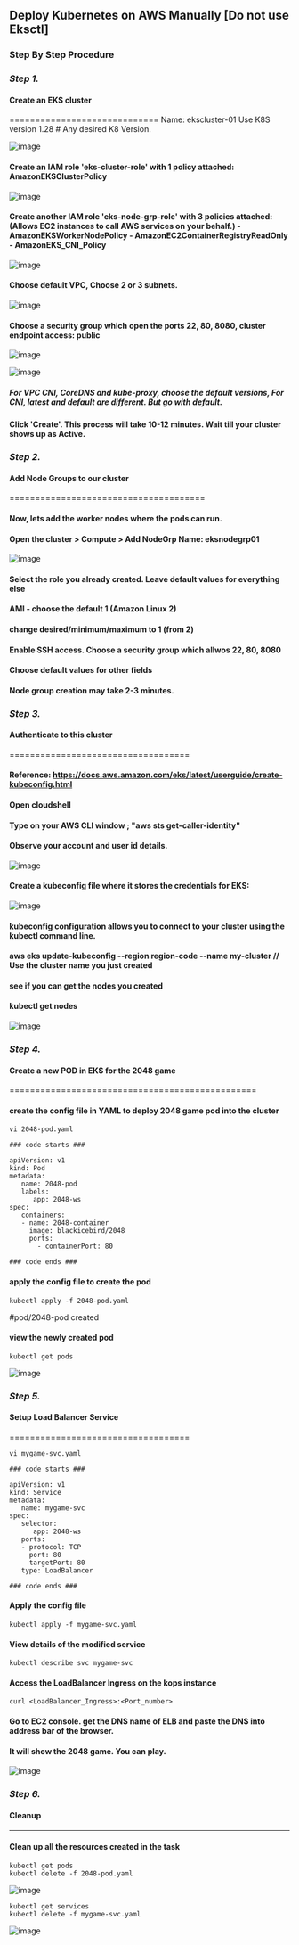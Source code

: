 ## Deploy Kubernetes on AWS Manually [Do not use Eksctl]

### Step By Step Procedure

### _Step 1._

#### Create an EKS cluster
=============================
Name: ekscluster-01
Use K8S version 1.28   # Any desired K8 Version.

![image](https://github.com/howdycloudyarsh/TIF_Sprint1/assets/133496386/bdc70cf1-e0e6-4620-ad73-8ed063ab299c)

#### Create an IAM role 'eks-cluster-role' with 1 policy attached: AmazonEKSClusterPolicy

![image](https://github.com/howdycloudyarsh/TIF_Sprint1/assets/133496386/6f679944-8f33-425c-adae-6c27518cb955)


#### Create another IAM role 'eks-node-grp-role' with 3 policies attached: (Allows EC2 instances to call AWS services on your behalf.)    - AmazonEKSWorkerNodePolicy    - AmazonEC2ContainerRegistryReadOnly    - AmazonEKS_CNI_Policy

![image](https://github.com/howdycloudyarsh/TIF_Sprint1/assets/133496386/0155299a-7a6c-4d84-bdf6-1cac9246e3e4)

#### Choose default VPC, Choose 2 or 3 subnets.

![image](https://github.com/howdycloudyarsh/TIF_Sprint1/assets/133496386/05e5ec82-9c03-4a49-89ba-596ac910871f)


#### Choose a security group which open the ports 22, 80, 8080, cluster endpoint access: public

![image](https://github.com/howdycloudyarsh/TIF_Sprint1/assets/133496386/b5b77100-5a1c-4c45-8b65-137c576816fb)

![image](https://github.com/howdycloudyarsh/TIF_Sprint1/assets/133496386/e0f022f4-e068-43e2-9391-97a5042fd2b9)


##### For VPC CNI, CoreDNS and kube-proxy, choose the default versions, For CNI, latest and default are different. But go with default.

#### Click 'Create'. This process will take 10-12 minutes. Wait till your cluster shows up as Active. 


### _Step 2._ 

#### Add Node Groups to our cluster
======================================
#### Now, lets add the worker nodes where the pods can run.

#### Open the cluster > Compute > Add NodeGrp Name: eksnodegrp01

![image](https://github.com/howdycloudyarsh/TIF_Sprint1/assets/133496386/0e7f6539-2547-4c0f-b05f-534c7f6dcfd2)

#### Select the role you already created. Leave default values for everything else
#### AMI - choose the default 1 (Amazon Linux 2)
#### change desired/minimum/maximum to 1 (from 2)
#### Enable SSH access. Choose a security group which allwos 22, 80, 8080
#### Choose default values for other fields 

#### Node group creation may take 2-3 minutes.

### _Step 3._ 

#### Authenticate to this cluster
===================================

#### Reference: https://docs.aws.amazon.com/eks/latest/userguide/create-kubeconfig.html

#### Open cloudshell

#### Type on your AWS CLI window ; "aws sts get-caller-identity"

#### Observe your account and user id details.

![image](https://github.com/howdycloudyarsh/TIF_Sprint1/assets/133496386/9fb6f422-c6ef-40c4-8b4f-5e80944b874b)

#### Create a  kubeconfig file where it stores the credentials for EKS:

![image](https://github.com/howdycloudyarsh/TIF_Sprint1/assets/133496386/2c9e6b64-8169-47b4-a8d9-f2ca2bcc758a)

#### kubeconfig configuration allows you to connect to your cluster using the kubectl command line.

#### aws eks update-kubeconfig --region region-code --name my-cluster  // Use the cluster name you just created



#### see if you can get the nodes you created
#### kubectl get nodes

![image](https://github.com/howdycloudyarsh/TIF_Sprint1/assets/133496386/18749906-f88d-4a5a-b726-c12ac9cfea53)


### _Step 4._ 

#### Create a new POD in EKS for the 2048 game
================================================

#### create the config file in YAML to deploy 2048 game pod into the cluster
```` 
vi 2048-pod.yaml
````
````
### code starts ###

apiVersion: v1
kind: Pod
metadata:
   name: 2048-pod
   labels:
      app: 2048-ws
spec:
   containers:
   - name: 2048-container
     image: blackicebird/2048
     ports:
       - containerPort: 80

### code ends ###
````

#### apply the config file to create the pod

```` 
kubectl apply -f 2048-pod.yaml
````
#pod/2048-pod created

#### view the newly created pod

```` 
kubectl get pods
````
![image](https://github.com/howdycloudyarsh/TIF_Sprint1/assets/133496386/124dbb8b-237c-4668-83d0-519b107149a2)


### _Step 5._

#### Setup Load Balancer Service
===================================
````
vi mygame-svc.yaml  
````

````
### code starts ###

apiVersion: v1
kind: Service
metadata:
   name: mygame-svc
spec:
   selector:
      app: 2048-ws
   ports:
   - protocol: TCP
     port: 80
     targetPort: 80
   type: LoadBalancer

### code ends ###
````

#### Apply the config file
````
kubectl apply -f mygame-svc.yaml
````
#### View details of the modified service
````
kubectl describe svc mygame-svc
````

#### Access the LoadBalancer Ingress on the kops instance
````
curl <LoadBalancer_Ingress>:<Port_number>
````

#### Go to EC2 console. get the DNS name of ELB and paste the DNS into address bar of the browser.

#### It will show the 2048 game. You can play.

![image](https://github.com/howdycloudyarsh/TIF_Sprint1/assets/133496386/3489d5ac-1c98-4805-b5b0-4428435e547c)


### _Step 6._ 

#### Cleanup
---------------

#### Clean up all the resources created in the task
````
kubectl get pods
kubectl delete -f 2048-pod.yaml
````

![image](https://github.com/howdycloudyarsh/TIF_Sprint1/assets/133496386/3b3a73bf-249f-40f2-ba22-f594c851039b)


````
kubectl get services
kubectl delete -f mygame-svc.yaml
````

![image](https://github.com/howdycloudyarsh/TIF_Sprint1/assets/133496386/1693d863-36e5-4127-ae22-ebe06860f5d8)

